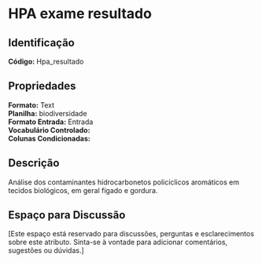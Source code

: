 # HPA exame resultado

## Identificação
**Código:** Hpa_resultado

## Propriedades
**Formato:** Text  
**Planilha:** biodiversidade  
**Formato Entrada:** Entrada  
**Vocabulário Controlado:**   
**Colunas Condicionadas:**   

## Descrição
Análise dos contaminantes hidrocarbonetos policíclicos aromáticos em tecidos biológicos, em geral fígado e gordura.

## Espaço para Discussão
[Este espaço está reservado para discussões, perguntas e esclarecimentos sobre este atributo. Sinta-se à vontade para adicionar comentários, sugestões ou dúvidas.]
